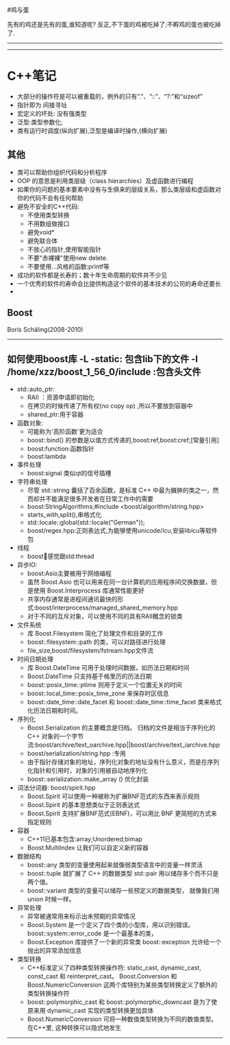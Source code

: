
#


#鸡与蛋

先有的鸡还是先有的蛋,谁知道呢?
反正,不下蛋的鸡被吃掉了;不孵鸡的蛋也被吃掉了.

---

---	


# C++笔记

- 大部分的操作符是可以被重载的，例外的只有“.”、“::”、“?:”和“sizeof”
- 指针即为 间接寻址
- 宏定义的坏处: 没有强类型
- 泛型:类型参数化;
- 类有运行时调度(纵向扩展),泛型是编译时操作,(横向扩展)


## 其他
- 类可以帮助你组织代码和分析程序
- OOP 的意思是利用类层级（class hierarchies）及虚函数进行编程
- 如果你的问题的基本要素中没有与生俱来的层级关系，那么类层级和虚函数对你的代码不会有任何帮助
- 避免不安全的C++代码:
	- 不使用类型转换
	- 不用数组做接口
	- 避免void* 
	- 避免联合体
	- 不放心的指针,使用智能指针
	- 不要"赤裸裸"使用new delete.
	- 不要使用...风格的函数:printf等
- 成功的软件都是长寿的；数十年生命周期的软件并不少见
- 一个优秀的软件的寿命会比提供构造这个软件的基本技术的公司的寿命还要长
- 
## Boost
 Boris Schäling(2008-2010)
 
---
如何使用boost库
-L -static: 包含lib下的文件
-I /home/xzz/boost_1_56_0/include :包含头文件
---

- std::auto_ptr: 
	- 	 RAII ：资源申请即初始化
	- 	 在拷贝的时候传递了所有权(no copy op) ,所以不要放到容器中
	- 	 shared_ptr:用于容器
- 函数对象:
	- 可能称为'高阶函数'更为适合
	- boost::bind() 的参数是以值方式传递的,boost:ref,boost:cref;[常量引用]
	- boost:function:函数指针
	- boost:lambda
- 事件处理
	- boost:signal  类似qt的信号插槽
- 字符串处理
	- 尽管 std::string 囊括了百余函数，是标准 C++ 中最为臃肿的类之一，然而却并不能满足很多开发者在日常工作中的需要
	- boost:StringAlgorithms;#include \<boost/algorithm/string.hpp\>
	- starts_with,split(),串格式化
	- std::locale::global(std::locale("German"));
	- boost/regex.hpp:正则表达式,为能够使用unicode/icu,安装libicu等软件包
- 线程
	- boost:thread:感觉跟std:thread
- 异步IO:
	- boost:Asio主要被用于网络编程
	- 虽然 Boost.Asio 也可以用来在同一台计算机的应用程序间交换数据，但是使用 Boost.Interprocess 库通常性能更好
	- 共享内存通常是进程间通讯最快的形式:boost/interprocess/managed_shared_memory.hpp
	-  对于不同的互斥对象，可以使用不同的具有RAII概念的锁类
- 文件系统
	- 库 Boost.Filesystem 简化了处理文件和目录的工作
	- boost::filesystem::path 的类，可以对路径进行处理
	- file_size,boost/filesystem/fstream.hpp文件流
- 时间日期处理
	- 库 Boost.DateTime 可用于处理时间数据，如历法日期和时间
	- Boost.DateTime 只支持基于格里历的历法日期
	- boost::posix_time::ptime 则用于定义一个位置无关的时间
	-  boost::local_time::posix_time_zone 来保存时区信息
	-  boost::date_time::date_facet 和 boost::date_time::time_facet 类来格式化历法日期和时间。
- 序列化
	- Boost.Serialization 的主要概念是归档。 归档的文件是相当于序列化的 C++ 对象的一个字节流:boost/archive/text_oarchive.hpp||boost/archive/text_iarchive.hpp
	- boost/serialization/string.hpp :专用
	- 由于指针存储对象的地址，序列化对象的地址没有什么意义，而是在序列化指针和引用时，对象的引用被自动地序列化
	- boost::serialization::make_array () 优化封装
- 词法分词器: boost/spirit.hpp
	- Boost.Spirit 可以使用一种被称为扩展BNF范式的东西来表示规则
	- Boost.Spirit 的基本思想类似于正则表达式
	- Boost.Spirit 支持扩展BNF范式(EBNF)，可以用比 BNF 更简短的方式来指定规则
- 容器
	- C++11已基本包含:array;Unordered;bimap
	- Boost.MultiIndex 让我们可以自定义新的容器
- 数据结构
	- boost::any 类型的变量使用起来就像弱类型语言中的变量一样灵活
	-  boost::tuple 就扩展了 C++ 的数据类型 std::pair 用以储存多个而不只是两个值。 
	-  boost::variant 类型的变量可以储存一些预定义的数据类型， 就像我们用 union 时候一样。
- 异常处理
	- 异常被通常用来标示出未预期的异常情况
	- Boost.System 是一个定义了四个类的小型库，用以识别错误。 boost::system::error_code 是一个最基本的类，
	- Boost.Exception 库提供了一个新的异常类 boost::exception 允许给一个抛出的异常添加信息
- 类型转换
	- C++标准定义了四种类型转换操作符: static_cast, dynamic_cast, const_cast 和 reinterpret_cast。 Boost.Conversion 和 Boost.NumericConversion 这两个库特别为某些类型转换定义了额外的类型转换操作符
	- boost::polymorphic_cast 和 boost::polymorphic_downcast 是为了使原来用 dynamic_cast 实现的类型转换更加具体
	- Boost.NumericConversion 可将一种数值类型转换为不同的数值类型。 在C++里, 这种转换可以隐式地发生

---













